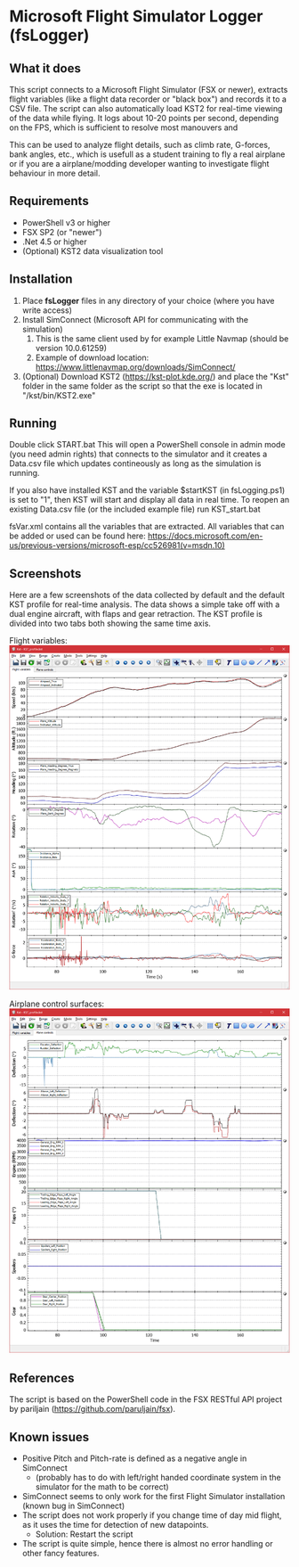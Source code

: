 # Microsoft Flight Simulator Logger (fsLogger)

## What it does
This script connects to a Microsoft Flight Simulator (FSX or newer), extracts flight variables (like a flight data recorder or "black box") and records it to a CSV file. The script can also automatically load KST2 for real-time viewing of the data while flying. It logs about 10-20 points per second, depending on the FPS, which is sufficient to resolve most manouvers and 

This can be used to analyze flight details, such as climb rate, G-forces, bank angles, etc., which is usefull as a student training to fly a real airplane or if you are a airplane/modding developer wanting to investigate flight behaviour in more detail.

## Requirements
* PowerShell v3 or higher
* FSX SP2 (or "newer")
* .Net 4.5 or higher
* (Optional) KST2 data visualization tool

## Installation
1. Place **fsLogger** files in any directory of your choice (where you have write access)
1. Install SimConnect (Microsoft API for communicating with the simulation)
   1. This is the same client used by for example Little Navmap (should be version 10.0.61259)
   1. Example of download location: https://www.littlenavmap.org/downloads/SimConnect/
1. (Optional) Download KST2 (https://kst-plot.kde.org/) and place the "Kst" folder in the same folder as the script so that the exe is located in "/kst/bin/KST2.exe"

## Running
Double click START.bat
This will open a PowerShell console in admin mode (you need admin rights) that connects to the simulator and it creates a Data.csv file which updates contineously as long as the simulation is running.

If you also have installed KST and the variable $startKST (in fsLogging.ps1) is set to "1", then KST will start and display all data in real time.
To reopen an existing Data.csv file (or the included example file) run KST_start.bat

fsVar.xml contains all the variables that are extracted.
All variables that can be added or used can be found here: https://docs.microsoft.com/en-us/previous-versions/microsoft-esp/cc526981(v=msdn.10)

## Screenshots
Here are a few screenshots of the data collected by default and the default KST profile for real-time analysis. The data shows a simple take off with a dual engine aircraft, with flaps and gear retraction. The KST profile is divided into two tabs both showing the same time axis.

Flight variables:
![Flight variables](/Screenshots/Flight_variables.png)

Airplane control surfaces:
![Plane control surfaces](/Screenshots/Plane_controls.png)

## References
The script is based on the PowerShell code in the FSX RESTful API project by pariljain (https://github.com/paruljain/fsx).

## Known issues
* Positive Pitch and Pitch-rate is defined as a negative angle in SimConnect 
   * (probably has to do with left/right handed coordinate system in the simulator for the math to be correct)
* SimConnect seems to only work for the first Flight Simulator installation (known bug in SimConnect)
* The script does not work properly if you change time of day mid flight, as it uses the time for detection of new datapoints.
   * Solution: Restart the script
* The script is quite simple, hence there is almost no error handling or other fancy features.

